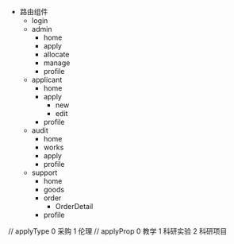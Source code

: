 - 路由组件
  - login
  - admin
    - home
    - apply
    - allocate
    - manage
    - profile
  - applicant
    - home
    - apply
      - new
      - edit
    - profile
  - audit
    - home
    - works
    - apply
    - profile
  - support
    - home
    - goods
    - order
      - OrderDetail
    - profile


// applyType
    0 采购
    1 伦理
// applyProp
    0 教学
    1 科研实验
    2 科研项目